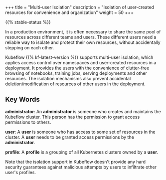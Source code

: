 +++
title = "Multi-user Isolation"
description = "Isolation of user-created resources for convenience and organization"
weight = 50
+++

{{% stable-status %}}

In a production environment, it is often necessary to share the same pool
of resources across different teams and users. These different users need
a reliable way to isolate and protect their own resources, without accidentally
stepping on each other.

Kubeflow {{% kf-latest-version %}} supports multi-user isolation, which applies 
access control over namespaces and user-created
resources in a deployment. It provides the users with the
convenience of clutter-free browsing of notebooks, training jobs, serving
deployments and other resources. The isolation mechanisms also prevent
accidental deletion/modification of resources of other users in the deployment.

## Key Words

**administrator**: An **administrator** is someone who creates and maintains the Kubeflow cluster.
This person has the permission to grant access permissions to others.

**user**: A **user** is someone who has access to some set of resources in the cluster. A **user**
needs to be granted access permissions by the **administrator**.

**profile**: A **profile** is a grouping of all Kubernetes clusters owned by a **user**.

Note that the isolation support in Kubeflow doesn't provide any hard security
guarantees against malicious attempts by users to infiltrate other user's
profiles.









